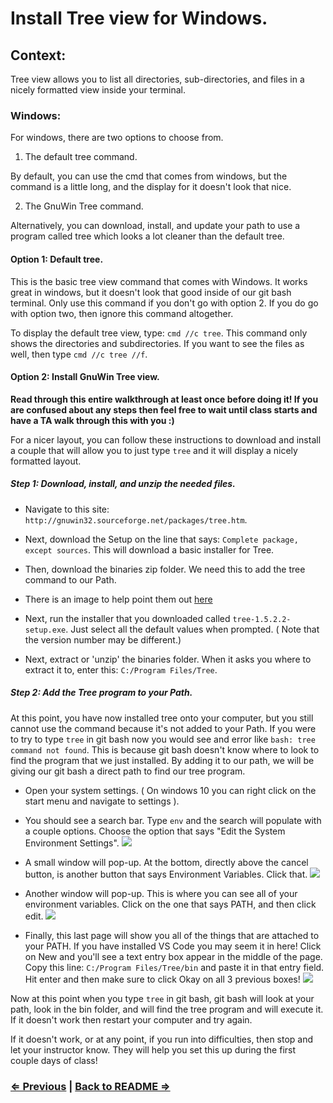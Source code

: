 # Install Tree view for Windows.

## Context:

Tree view allows you to list all directories, sub-directories, and files in a nicely formatted view inside your terminal.

### Windows:

For windows, there are two options to choose from. 

1. The default tree command.

By default, you can use the cmd that comes from windows, but the command is a little long, and the display for it doesn't look that nice.

2. The GnuWin Tree command.

Alternatively, you can download, install, and update your path to use a program called tree which looks a lot cleaner than the default tree.


#### Option 1: Default tree.

This is the basic tree view command that comes with Windows. It works great in windows, but it doesn't look that good inside of our git bash terminal. Only use this command if you don't go with option 2. If you do go with option two, then ignore this command altogether.

To display the default tree view, type: `cmd //c tree`. This command only shows the directories and subdirectories. If you want to see the files as well, then type `cmd //c tree //f`.



#### Option 2: Install GnuWin Tree view.


**Read through this entire walkthrough at least once before doing it! If you are confused about any steps then feel free to wait until class starts and have a TA walk through this with you :)**

For a nicer layout, you can follow these instructions to download and install a couple that will allow you to just type `tree` and it will display a nicely formatted layout.

##### Step 1: Download, install, and unzip the needed files.

- Navigate to this site: `http://gnuwin32.sourceforge.net/packages/tree.htm`.
- Next, download the Setup on the line that says:  `Complete package, except sources`. This will download a basic installer for Tree.
- Then, download the binaries zip folder. We need this to add the tree command to our Path.
- There is an image to help point them out [here](https://imgur.com/a/jcznS)
   
- Next, run the installer that you downloaded called `tree-1.5.2.2-setup.exe`. Just select all the default values when prompted. ( Note that the version number may be different.)
- Next, extract or 'unzip' the binaries folder. When it asks you where to extract it to, enter this: `C:/Program Files/Tree`.

##### Step 2: Add the Tree program to your Path.

At this point, you have now installed tree onto your computer, but you still cannot use the command because it's not added to your Path. 
If you were to try to type `tree` in git bash now you would see and error like `bash: tree command not found`. This is because git bash doesn't know where to look to find the program that we just installed. By adding it to our path, we will be giving our git bash a direct path to find our tree program.

- Open your system settings. ( On windows 10 you can right click on the start menu and navigate to settings ).

- You should see a search bar. Type `env` and the search will populate with a couple options. Choose the option that says "Edit the System Environment Settings".
![](https://i.imgur.com/ZT7xvD9.png)

- A small window will pop-up. At the bottom, directly above the cancel button, is another button that says Environment Variables. Click that.
![](https://i.imgur.com/IjkiSrk.png)

- Another window will pop-up. This is where you can see all of your environment variables. Click on the one that says PATH, and then click edit.
![](https://i.imgur.com/t25DE7n.png)

- Finally, this last page will show you all of the things that are attached to your PATH. If you have installed VS Code you may seem it in here! Click on New and you'll see a text entry box appear in the middle of the page. Copy this line: `C:/Program Files/Tree/bin` and paste it in that entry field. Hit enter and then make sure to click Okay on all 3 previous boxes!
![](https://i.imgur.com/1RmmVdh.png)

Now at this point when you type `tree` in git bash, git bash will look at your path, look in the bin folder, and will find the tree program and will execute it. If it doesn't work then restart your computer and try again.


If it doesn't work, or at any point, if you run into difficulties, then stop and let your instructor know. They will help you set this up during the first couple days of class!
 
### [⇐ Previous](3_git.md) | [Back to README ⇒](../../../../)
